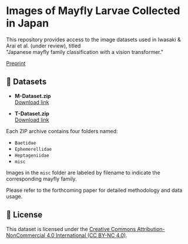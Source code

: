 # Images of Mayfly Larvae Collected in Japan

This repository provides access to the image datasets used in Iwasaki & Arai et al. (under review), titled  
"Japanese mayfly family classification with a vision transformer."

[Preprint](https://doi.org/10.32942/X2P02K)

## 📁 Datasets

- **M-Dataset.zip**  
  [Download link](https://drive.google.com/file/d/1gq3UvgwHP3sVSqfYkZeBLO3oOT85G1k0/view?usp=sharing)

- **T-Dataset.zip**  
  [Download link](https://drive.google.com/file/d/1UwETRDtSnT_Hp7MymQxFBrHfUOcAqPFx/view?usp=sharing)

Each ZIP archive contains four folders named:
- `Baetidae`
- `Ephemerellidae`
- `Heptageniidae`
- `misc`

Images in the `misc` folder are labeled by filename to indicate the corresponding mayfly family.

Please refer to the forthcoming paper for detailed methodology and data usage.

## 📜 License

This dataset is licensed under the [Creative Commons Attribution-NonCommercial 4.0 International (CC BY-NC 4.0)](https://creativecommons.org/licenses/by-nc/4.0/).
